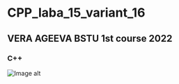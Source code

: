 # CPP_laba_15_variant_16 
## VERA AGEEVA BSTU 1st course 2022
### C++ 
![Image alt](https://github.com/VeraAgeevaIT/CPP_laba_15_variant_16/edit/main/Screenshot_2.jpg)
